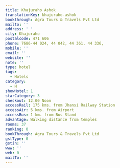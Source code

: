 ```yaml
---
title: Khajuraho Ashok
translationKey: khajuraho-ashok
bookthrough: Agra Tours & Travels Pvt Ltd
mailto: ''
address: ' '
city: Khajuraho
postalcode: 471 606
phone: 7686-44 024, 44 042, 44 361, 44 336,
mobile: ''
email: ''
website: ''
note: ''
type: hotel
tags:
  - Hotels
category:
  - H
showHotel: 1
starCategory: 3
checkout: 12.00 Noon
accessRail: 175 kms. from Jhansi Railway Station
accessAir: 5 kms. from Airport
accessBus: 1 km. from Bus Stand
advantage: Walking distance from temples
rooms: 37
ranking: 0
bookThrough: Agra Tours & Travels Pvt Ltd
gstType: 0
gstin: ''
www: ''
web: 0
mailTo: ''
---
```







